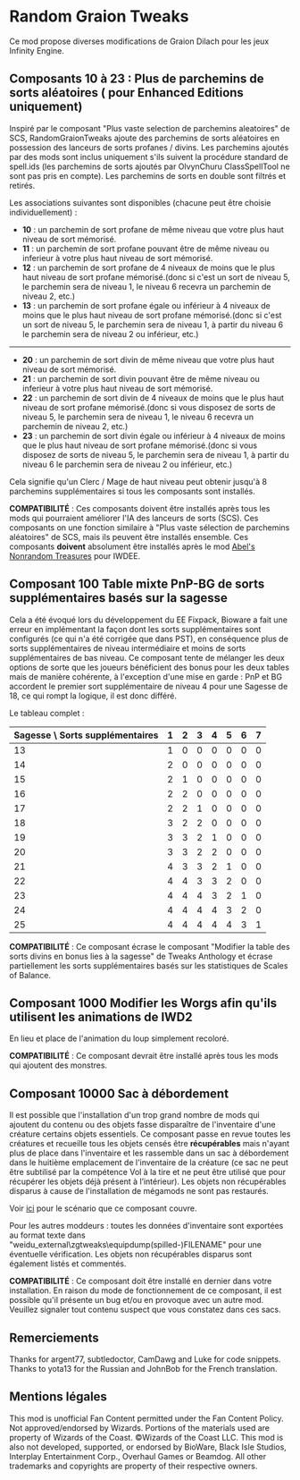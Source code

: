 # Random Graion Tweaks

Ce mod propose diverses modifications de Graion Dilach pour les jeux Infinity Engine.

## Composants 10 à 23 : Plus de parchemins de sorts aléatoires ( pour Enhanced Editions uniquement)

Inspiré par le composant "Plus vaste selection de parchemins aleatoires" de SCS, RandomGraionTweaks ajoute des parchemins de sorts aléatoires en possession des lanceurs de sorts profanes / divins. Les parchemins ajoutés par des mods sont inclus uniquement s'ils suivent la procédure standard de spell.ids (les parchemins de sorts ajoutés par OlvynChuru ClassSpellTool ne sont pas pris en compte). Les parchemins de sorts en double sont filtrés et retirés.

Les associations suivantes sont disponibles (chacune peut être choisie individuellement) :
* **10** : un parchemin de sort profane de même niveau que votre plus haut niveau de sort mémorisé.
* **11** : un parchemin de sort profane pouvant être de même niveau ou inferieur à votre plus haut niveau de sort mémorisé.
* **12** : un parchemin de sort profane de 4 niveaux de moins que le plus haut niveau de sort profane mémorisé.(donc si c'est un sort de niveau 5, le parchemin sera de niveau 1, le niveau 6 recevra un parchemin de niveau 2, etc.)
* **13** : un parchemin de sort profane égale ou inférieur à 4 niveaux de moins que le plus haut niveau de sort profane mémorisé.(donc si c'est un sort de niveau 5, le parchemin sera de niveau 1, à partir du niveau 6 le parchemin sera de niveau 2 ou inférieur, etc.)

---

* **20** : un parchemin de sort divin de même niveau que votre plus haut niveau de sort mémorisé.
* **21** : un parchemin de sort divin pouvant être de même niveau ou inferieur à votre plus haut niveau de sort mémorisé.
* **22** : un parchemin de sort divin de 4 niveaux de moins que le plus haut niveau de sort profane mémorisé.(donc si vous disposez de sorts de niveau 5, le parchemin sera de niveau 1, le niveau 6 recevra un parchemin de niveau 2, etc.)
* **23** : un parchemin de sort divin égale ou inférieur à 4 niveaux de moins que le plus haut niveau de sort profane mémorisé.(donc si vous disposez de sorts de niveau 5, le parchemin sera de niveau 1, à partir du niveau 6 le parchemin sera de niveau 2 ou inférieur, etc.)

Cela signifie qu'un Clerc / Mage de haut niveau peut obtenir jusqu'à 8 parchemins supplémentaires si tous les composants sont installés.

**COMPATIBILITÉ** : Ces composants doivent être installés après tous les mods qui pourraient améliorer l'IA des lanceurs de sorts (SCS). Ces composants on une fonction similaire à "Plus vaste sélection de parchemins aléatoires" de SCS, mais ils peuvent être installés ensemble. Ces composants **doivent** absolument être installés après le mod [Abel's Nonrandom Treasures](https://forums.beamdog.com/discussion/83483/mod-nonrandom-treasures) pour IWDEE.

## Composant 100 Table mixte PnP-BG de sorts supplémentaires basés sur la sagesse

Cela a été évoqué lors du développement du EE Fixpack, Bioware a fait une erreur en implémentant la façon dont les sorts supplémentaires sont configurés (ce qui n'a été corrigée que dans PST), en conséquence plus de sorts supplémentaires de niveau intermédiaire et moins de sorts supplémentaires de bas niveau. Ce composant tente de mélanger les deux options de sorte que les joueurs bénéficient des bonus pour les deux tables mais de manière cohérente, à l'exception d'une mise en garde : PnP et BG accordent le premier sort supplémentaire de niveau 4 pour une Sagesse de 18, ce qui rompt la logique, il est donc différé.

Le tableau complet :

| Sagesse \ Sorts supplémentaires   | 1 | 2 | 3 | 4 | 5 | 6 | 7 |
|-----------------------------------|---|---|---|---|---|---|---|
|                  13               | 1 | 0 | 0 | 0 | 0 | 0 | 0 |
|                  14               | 2 | 0 | 0 | 0 | 0 | 0 | 0 |
|                  15               | 2 | 1 | 0 | 0 | 0 | 0 | 0 |
|                  16               | 2 | 2 | 0 | 0 | 0 | 0 | 0 |
|                  17               | 2 | 2 | 1 | 0 | 0 | 0 | 0 |
|                  18               | 3 | 2 | 2 | 0 | 0 | 0 | 0 |
|                  19               | 3 | 3 | 2 | 1 | 0 | 0 | 0 |
|                  20               | 3 | 3 | 2 | 2 | 0 | 0 | 0 |
|                  21               | 4 | 3 | 3 | 2 | 1 | 0 | 0 |
|                  22               | 4 | 4 | 3 | 3 | 2 | 0 | 0 |
|                  23               | 4 | 4 | 4 | 3 | 2 | 1 | 0 |
|                  24               | 4 | 4 | 4 | 4 | 3 | 2 | 0 |
|                  25               | 4 | 4 | 4 | 4 | 4 | 3 | 1 |

**COMPATIBILITÉ** : Ce composant écrase le composant "Modifier la table des sorts divins en bonus lies à la sagesse" de Tweaks Anthology et écrase partiellement les sorts supplémentaires basés sur les statistiques de Scales of Balance.

## Composant 1000 Modifier les Worgs afin qu'ils utilisent les animations de IWD2

En lieu et place de l'animation du loup simplement recoloré.

**COMPATIBILITÉ** : Ce composant devrait être installé après tous les mods qui ajoutent des monstres.

## Composant 10000 Sac à débordement

Il est possible que l'installation d'un trop grand nombre de mods qui ajoutent du contenu ou des objets fasse disparaître de l'inventaire d'une créature certains objets essentiels. Ce composant passe en revue toutes les créatures et recueille tous les objets censés être **récupérables** mais n'ayant plus de place dans l'inventaire et les rassemble dans un sac à débordement dans le huitième emplacement de l'inventaire de la créature  (ce sac ne peut être subtilisé par la compétence Vol à la tire et ne peut être utilisé que pour récupérer les objets déjà présent à l’intérieur). Les objets non récupérables disparus à cause de l'installation de mégamods ne sont pas restaurés.

Voir [ici](https://www.gibberlings3.net/forums/topic/35016-do-cres-drop-all-their-assigned-items-or-is-there-a-limit-split-from-please-check-my-install-list-26-eet) pour le scénario que ce composant couvre.

Pour les autres moddeurs : toutes les données d'inventaire sont exportées au format texte dans "weidu_external\zgtweaks\equipdump\(spilled-)FILENAME" pour une éventuelle vérification. Les objets non récupérables disparus sont également listés et commentés.

**COMPATIBILITÉ** : Ce composant doit être installé en dernier dans votre installation. En raison du mode de fonctionnement de ce composant, il est possible qu'il présente un bug et/ou en provoque avec un autre mod. Veuillez signaler tout contenu suspect que vous constatez dans ces sacs.

## Remerciements

Thanks for argent77, subtledoctor, CamDawg and Luke for code snippets.
Thanks to yota13 for the Russian and JohnBob for the French translation.

## Mentions légales

This mod is unofficial Fan Content permitted under the Fan Content Policy. Not approved/endorsed by Wizards. Portions of the materials used are property of Wizards of the Coast. ©Wizards of the Coast LLC. This mod is also not developed, supported, or endorsed by BioWare, Black Isle Studios, Interplay Entertainment Corp., Overhaul Games or Beamdog. All other trademarks and copyrights are property of their respective owners.
